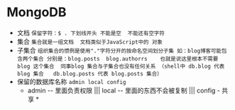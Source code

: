 # MongoDB

- 文档
 `保留字符：$ . 下划线开头 不能是空  不能还有空字符`
- 集合
 `集合就是一组文档  文档类似于JavaScript中的 对象`
- 子集合
 `组织集合的惯例是使用"."字符分开的按命名空间划分子集 如：blog博客可能包含两个集合 分别是：blog.posts  blog.authorrs    也就是说这里根本不需要blog 这个集合  同事blog 集合与子集合也没有任何关系 （shell中 db.blog 代表 blog 集合   db.blog.posts 代表 blog.posts 集合）`
- 保留的数据库名称
 `admin local config`
  * admin -- 里面负责权限 ||| local -- 里面的东西不会被复制 |||  config - 共享 *
 